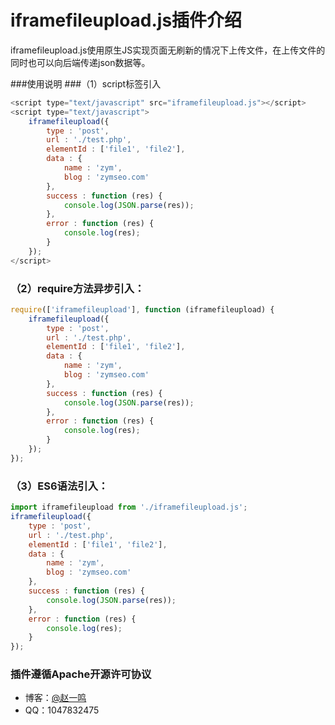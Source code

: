 # iframefileupload.js插件介绍

iframefileupload.js使用原生JS实现页面无刷新的情况下上传文件，在上传文件的同时也可以向后端传递json数据等。

###使用说明
###（1）script标签引入
``` javascript
<script type="text/javascript" src="iframefileupload.js"></script>
<script type="text/javascript">
	iframefileupload({
		type : 'post',
		url : './test.php',
		elementId : ['file1', 'file2'],
		data : {
			name : 'zym',
			blog : 'zymseo.com'
		},
		success : function (res) {
			console.log(JSON.parse(res));
		},
		error : function (res) {
			console.log(res);
		}
	});
</script>
```
### （2）require方法异步引入：
``` javascript
require(['iframefileupload'], function (iframefileupload) {
	iframefileupload({
		type : 'post',
		url : './test.php',
		elementId : ['file1', 'file2'],
		data : {
			name : 'zym',
			blog : 'zymseo.com'
		},
		success : function (res) {
			console.log(JSON.parse(res));
		},
		error : function (res) {
			console.log(res);
		}
	});
});
```
### （3）ES6语法引入：
``` javascript
import iframefileupload from './iframefileupload.js';
iframefileupload({
	type : 'post',
	url : './test.php',
	elementId : ['file1', 'file2'],
	data : {
		name : 'zym',
		blog : 'zymseo.com'
	},
	success : function (res) {
		console.log(JSON.parse(res));
	},
	error : function (res) {
		console.log(res);
	}
});
```
### 插件遵循Apache开源许可协议
- 博客：[@赵一鸣](http://www.zymseo.com)
- QQ：1047832475
